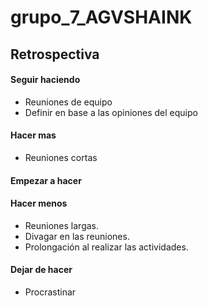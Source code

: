 # grupo_7_AGVSHAINK
## Retrospectiva

#### Seguir haciendo

- Reuniones de equipo
- Definir en base a las opiniones del equipo

#### Hacer mas

- Reuniones cortas

#### Empezar a hacer 



#### Hacer menos

- Reuniones largas.
- Divagar en las reuniones.
- Prolongación al realizar las actividades.

#### Dejar de hacer

- Procrastinar